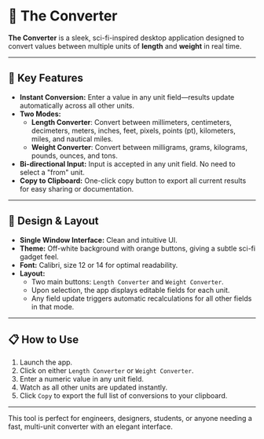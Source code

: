 
# 🧮 The Converter

**The Converter** is a sleek, sci-fi-inspired desktop application designed to convert values between multiple units of **length** and **weight** in real time.

---

## 🚀 Key Features

- **Instant Conversion:** Enter a value in any unit field—results update automatically across all other units.
- **Two Modes:**  
  - **Length Converter**: Convert between millimeters, centimeters, decimeters, meters, inches, feet, pixels, points (pt), kilometers, miles, and nautical miles.  
  - **Weight Converter**: Convert between milligrams, grams, kilograms, pounds, ounces, and tons.
- **Bi-directional Input:** Input is accepted in any unit field. No need to select a "from" unit.
- **Copy to Clipboard:** One-click copy button to export all current results for easy sharing or documentation.

---

## 🎨 Design & Layout

- **Single Window Interface:** Clean and intuitive UI.
- **Theme:** Off-white background with orange buttons, giving a subtle sci-fi gadget feel.
- **Font:** Calibri, size 12 or 14 for optimal readability.
- **Layout:**  
  - Two main buttons: `Length Converter` and `Weight Converter`.  
  - Upon selection, the app displays editable fields for each unit.  
  - Any field update triggers automatic recalculations for all other fields in that mode.

---

## 📋 How to Use

1. Launch the app.
2. Click on either `Length Converter` or `Weight Converter`.
3. Enter a numeric value in any unit field.
4. Watch as all other units are updated instantly.
5. Click `Copy` to export the full list of conversions to your clipboard.

---

This tool is perfect for engineers, designers, students, or anyone needing a fast, multi-unit converter with an elegant interface.
